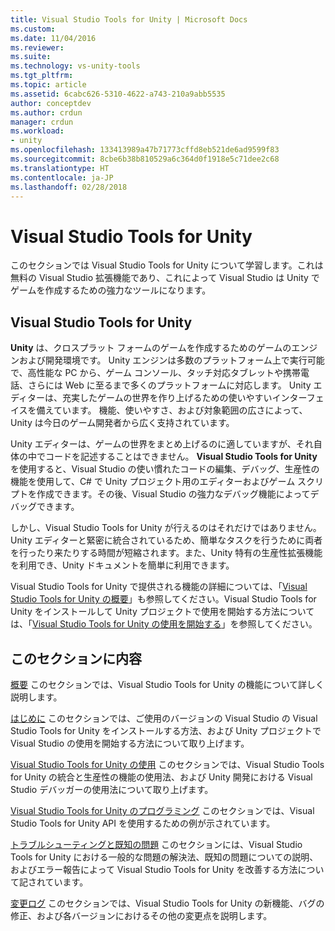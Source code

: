 ```yaml
---
title: Visual Studio Tools for Unity | Microsoft Docs
ms.custom: 
ms.date: 11/04/2016
ms.reviewer: 
ms.suite: 
ms.technology: vs-unity-tools
ms.tgt_pltfrm: 
ms.topic: article
ms.assetid: 6cabc626-5310-4622-a743-210a9abb5535
author: conceptdev
ms.author: crdun
manager: crdun
ms.workload:
- unity
ms.openlocfilehash: 133413989a47b71773cffd8eb521de6ad9599f83
ms.sourcegitcommit: 8cbe6b38b810529a6c364d0f1918e5c71dee2c68
ms.translationtype: HT
ms.contentlocale: ja-JP
ms.lasthandoff: 02/28/2018
---
```

# <a name="visual-studio-tools-for-unity"></a>Visual Studio Tools for Unity
このセクションでは Visual Studio Tools for Unity について学習します。これは無料の Visual Studio 拡張機能であり、これによって Visual Studio は Unity でゲームを作成するための強力なツールになります。

## <a name="visual-studio-tools-for-unity"></a>Visual Studio Tools for Unity
 **Unity** は、クロスプラット フォームのゲームを作成するためのゲームのエンジンおよび開発環境です。 Unity エンジンは多数のプラットフォーム上で実行可能で、高性能な PC から、ゲーム コンソール、タッチ対応タブレットや携帯電話、さらには Web に至るまで多くのプラットフォームに対応します。 Unity エディターは、充実したゲームの世界を作り上げるための使いやすいインターフェイスを備えています。 機能、使いやすさ、および対象範囲の広さによって、Unity は今日のゲーム開発者から広く支持されています。

 Unity エディターは、ゲームの世界をまとめ上げるのに適していますが、それ自体の中でコードを記述することはできません。 **Visual Studio Tools for Unity** を使用すると、Visual Studio の使い慣れたコードの編集、デバッグ、生産性の機能を使用して、C# で Unity プロジェクト用のエディターおよびゲーム スクリプトを作成できます。その後、Visual Studio の強力なデバッグ機能によってデバッグできます。

 しかし、Visual Studio Tools for Unity が行えるのはそれだけではありません。Unity エディターと緊密に統合されているため、簡単なタスクを行うために両者を行ったり来たりする時間が短縮されます。また、Unity 特有の生産性拡張機能を利用でき、Unity ドキュメントを簡単に利用できます。

 Visual Studio Tools for Unity で提供される機能の詳細については、「[Visual Studio Tools for Unity の概要](../cross-platform/overview-of-visual-studio-tools-for-unity.md)」も参照してください。Visual Studio Tools for Unity をインストールして Unity プロジェクトで使用を開始する方法については、「[Visual Studio Tools for Unity の使用を開始する](../cross-platform/getting-started-with-visual-studio-tools-for-unity.md)」を参照してください。

## <a name="more-in-this-section"></a>このセクションに内容
 [概要](../cross-platform/overview-of-visual-studio-tools-for-unity.md) このセクションでは、Visual Studio Tools for Unity の機能について詳しく説明します。

 [はじめに](../cross-platform/getting-started-with-visual-studio-tools-for-unity.md) このセクションでは、ご使用のバージョンの Visual Studio の Visual Studio Tools for Unity をインストールする方法、および Unity プロジェクトで Visual Studio の使用を開始する方法について取り上げます。

 [Visual Studio Tools for Unity の使用](../cross-platform/using-visual-studio-tools-for-unity.md) このセクションでは、Visual Studio Tools for Unity の統合と生産性の機能の使用法、および Unity 開発における Visual Studio デバッガーの使用法について取り上げます。

 [Visual Studio Tools for Unity のプログラミング](../cross-platform/programming-visual-studio-tools-for-unity.md) このセクションでは、Visual Studio Tools for Unity API を使用するための例が示されています。

 [トラブルシューティングと既知の問題](../cross-platform/troubleshooting-and-known-issues-visual-studio-tools-for-unity.md) このセクションには、Visual Studio Tools for Unity における一般的な問題の解決法、既知の問題についての説明、およびエラー報告によって Visual Studio Tools for Unity を改善する方法について記されています。

 [変更ログ](../cross-platform/change-log-visual-studio-tools-for-unity.md) このセクションでは、Visual Studio Tools for Unity の新機能、バグの修正、および各バージョンにおけるその他の変更点を説明します。

